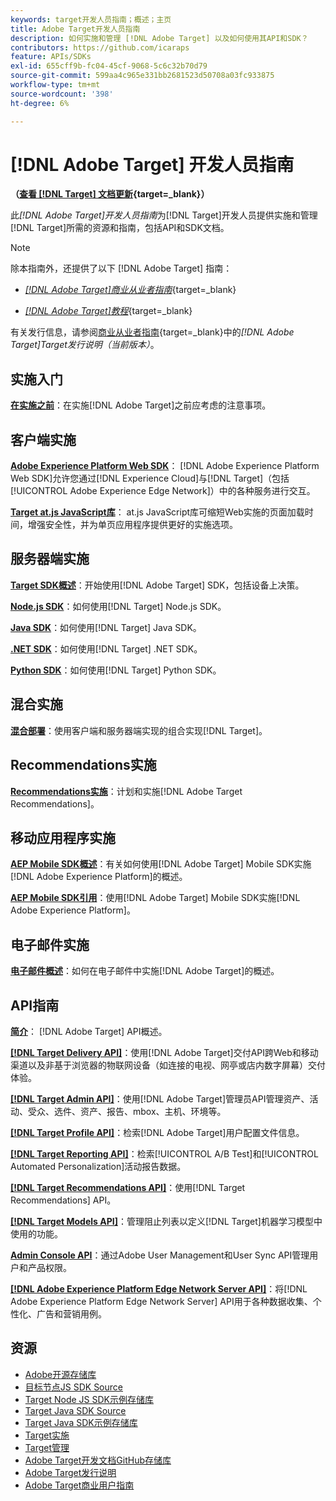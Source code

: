 ```yaml
---
keywords: target开发人员指南；概述；主页
title: Adobe Target开发人员指南
description: 如何实施和管理 [!DNL Adobe Target] 以及如何使用其API和SDK？
contributors: https://github.com/icaraps
feature: APIs/SDKs
exl-id: 655cff9b-fc04-45cf-9068-5c6c32b70d79
source-git-commit: 599aa4c965e331bb2681523d50708a03fc933875
workflow-type: tm+mt
source-wordcount: '398'
ht-degree: 6%

---
```


# [!DNL Adobe Target] 开发人员指南

**（[查看 [!DNL Target] 文档更新](https://experienceleague.adobe.com/docs/target/using/release-notes/doc-change.html){target=_blank}）**

此&#x200B;*[!DNL Adobe Target]开发人员指南*&#x200B;为[!DNL Target]开发人员提供实施和管理[!DNL Target]所需的资源和指南，包括API和SDK文档。

>[!NOTE]
>
>除本指南外，还提供了以下 [!DNL Adobe Target] 指南：
>
>* [*[!DNL Adobe Target]商业从业者指南&#x200B;*](https://experienceleague.adobe.com/docs/target/using/target-home.html?lang=zh-Hans){target=_blank}
>
>* [*[!DNL Adobe Target]教程&#x200B;*](https://experienceleague.adobe.com/docs/target-learn/tutorials/overview.html?lang=zh-Hans){target=_blank}
>
>有关发行信息，请参阅[商业从业者指南](https://experienceleague.adobe.com/docs/target/using/release-notes/release-notes.html){target=_blank}中的&#x200B;*[!DNL Adobe Target]Target发行说明（当前版本）*。

## 实施入门

**[在实施之前](/help/dev/before-implement/considerations-before-you-implement-target.md)**：在实施[!DNL Adobe Target]之前应考虑的注意事项。

## 客户端实施

[**Adobe Experience Platform Web SDK**](/help/dev/implement/client-side/aep-web-sdk/aep-web-sdk-overview.md)： [!DNL Adobe Experience Platform Web SDK]允许您通过[!DNL Experience Cloud]与[!DNL Target]（包括[!UICONTROL Adobe Experience Edge Network]）中的各种服务进行交互。

[**Target at.js JavaScript库**](/help/dev/implement/client-side/overview.md)： at.js JavaScript库可缩短Web实施的页面加载时间，增强安全性，并为单页应用程序提供更好的实施选项。

## 服务器端实施

[**Target SDK概述**](implement/server-side/server-side-overview.md)：开始使用[!DNL Adobe Target] SDK，包括设备上决策。

[**Node.js SDK**](implement/server-side/node-js/overview.md)：如何使用[!DNL Target] Node.js SDK。

[**Java SDK**](implement/server-side/java/overview.md)：如何使用[!DNL Target] Java SDK。

[**.NET SDK**](implement/server-side/net/overview.md)：如何使用[!DNL Target] .NET SDK。

[**Python SDK**](implement/server-side/python/overview.md)：如何使用[!DNL Target] Python SDK。

## 混合实施

[**混合部署**](implement/hybrid/hybrid-overview.md)：使用客户端和服务器端实现的组合实现[!DNL Target]。

## Recommendations实施

[**Recommendations实施**](implement/recommendations/recommendations.md)：计划和实施[!DNL Adobe Target Recommendations]。

## 移动应用程序实施

[**AEP Mobile SDK概述**](implement/mobile/overview.md)：有关如何使用[!DNL Adobe Target] Mobile SDK实施[!DNL Adobe Experience Platform]的概述。

[**AEP Mobile SDK引用**](https://developer.adobe.com/client-sdks/documentation/)：使用[!DNL Adobe Target] Mobile SDK实施[!DNL Adobe Experience Platform]。

## 电子邮件实施

[**电子邮件概述**](implement/email/overview.md)：如何在电子邮件中实施[!DNL Adobe Target]的概述。

## API指南

[**简介**](before-administer/target-api-overview.md)： [!DNL Adobe Target] API概述。

[**[!DNL Target Delivery API]**](/help/dev/implement/delivery-api/overview.md)：使用[!DNL Adobe Target]交付API跨Web和移动渠道以及非基于浏览器的物联网设备（如连接的电视、网亭或店内数字屏幕）交付体验。

[**[!DNL Target Admin API]**](administer/admin-api/admin-api-overview-new.md)：使用[!DNL Adobe Target]管理员API管理资产、活动、受众、选件、资产、报告、mbox、主机、环境等。

[**[!DNL Target Profile API]**](/help/dev/administer/profile-api/profiles-api.md)：检索[!DNL Adobe Target]用户配置文件信息。

[**[!DNL Target Reporting API]**](https://developer.adobe.com/target/administer/admin-api/#tag/Reports)：检索[!UICONTROL A/B Test]和[!UICONTROL Automated Personalization]活动报告数据。

[**[!DNL Target Recommendations API]**](https://developer.adobe.com/target/administer/recommendations-api/)：使用[!DNL Target Recommendations] API。

[**[!DNL Target Models API]**](administer/models-api/models-api-overview.md)：管理阻止列表以定义[!DNL Target]机器学习模型中使用的功能。

[**Admin Console API**](https://developer.adobe.com/umapi/)：通过Adobe User Management和User Sync API管理用户和产品权限。

[**[!DNL Adobe Experience Platform Edge Network Server API]**](https://experienceleague.adobe.com/docs/experience-platform/edge-network-server-api/overview.html)：将[!DNL Adobe Experience Platform Edge Network Server] API用于各种数据收集、个性化、广告和营销用例。

## 资源

* [Adobe开源存储库](https://github.com/adobe)
* [目标节点JS SDK Source](https://github.com/adobe/target-nodejs-sdk)
* [Target Node JS SDK示例存储库](https://github.com/adobe/target-nodejs-sdk-samples)
* [Target Java SDK Source](https://github.com/adobe/target-java-sdk)
* [Target Java SDK示例存储库](https://github.com/adobe/target-java-sdk-samples)
* [Target实施](./before-implement/prepare-to-implement-target.md)
* [Target管理](./before-administer/target-api-overview.md)
* [Adobe Target开发文档GitHub存储库](https://github.com/AdobeDocs/target-developers)
* [Adobe Target发行说明](https://experienceleague.adobe.com/docs/target/using/release-notes/release-notes.html)
* [Adobe Target商业用户指南](https://experienceleague.adobe.com/docs/target/using/target-home.html?lang=zh-Hans)

